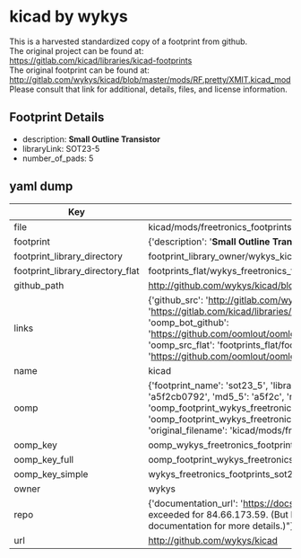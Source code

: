 # kicad by wykys  
This is a harvested standardized copy of a footprint from github.  
The original project can be found at:  
https://gitlab.com/kicad/libraries/kicad-footprints  
The original footprint can be found at:
http://gitlab.com/wykys/kicad/blob/master/mods/RF.pretty/XMIT.kicad_mod
Please consult that link for additional, details, files, and license information.  
## Footprint Details
* description: <b>Small Outline Transistor</b>  
* libraryLink: SOT23-5  
* number_of_pads: 5  
## yaml dump  
| Key | Value |  
| --- | --- |  
| file | kicad/mods/freetronics_footprints.pretty/SOT23-5.kicad_mod |  
| footprint | {'description': '<b>Small Outline Transistor</b>', 'libraryLink': 'SOT23-5', 'number_of_pads': 5} |  
| footprint_library_directory | footprint_library_owner/wykys_kicad |  
| footprint_library_directory_flat | footprints_flat/wykys_freetronics_footprints_sot23_5/working |  
| github_path | http://github.com/wykys/kicad/blob/master/mods/freetronics_footprints.pretty/SOT23-5.kicad_mod |  
| links | {'github_src': 'http://gitlab.com/wykys/kicad/blob/master/mods/RF.pretty/XMIT.kicad_mod', 'github_src_repo': 'https://gitlab.com/kicad/libraries/kicad-footprints', 'oomp_bot': 'footprints/wykys_freetronics_footprints_sot23_5/working', 'oomp_bot_github': 'https://github.com/oomlout/oomlout_oomp_footprint_bot/tree/main/footprints/wykys_freetronics_footprints_sot23_5/working', 'oomp_src_flat': 'footprints_flat/footprints_flat/wykys_freetronics_footprints_sot23_5/working', 'oomp_src_flat_github': 'https://github.com/oomlout/oomlout_oomp_footprint_src/tree/main/footprints_flat/wykys_freetronics_footprints_sot23_5/working'} |  
| name | kicad |  
| oomp | {'footprint_name': 'sot23_5', 'library_name': 'freetronics_footprints', 'md5': 'a5f2cb0792d8bf5c7b35a35f805b00e3', 'md5_10': 'a5f2cb0792', 'md5_5': 'a5f2c', 'md5_6': 'a5f2cb', 'oomp_key': 'oomp_wykys_freetronics_footprints_sot23_5', 'oomp_key_extra': 'oomp_footprint_wykys_freetronics_footprints_sot23_5', 'oomp_key_full': 'oomp_footprint_wykys_freetronics_footprints_sot23_5_a5f2cb', 'oomp_key_simple': 'wykys_freetronics_footprints_sot23_5', 'original_filename': 'kicad/mods/freetronics_footprints.pretty/SOT23-5.kicad_mod', 'owner_name': 'wykys'} |  
| oomp_key | oomp_wykys_freetronics_footprints_sot23_5 |  
| oomp_key_full | oomp_footprint_wykys_freetronics_footprints_sot23_5 |  
| oomp_key_simple | wykys_freetronics_footprints_sot23_5 |  
| owner | wykys |  
| repo | {'documentation_url': 'https://docs.github.com/rest/overview/resources-in-the-rest-api#rate-limiting', 'message': "API rate limit exceeded for 84.66.173.59. (But here's the good news: Authenticated requests get a higher rate limit. Check out the documentation for more details.)"} |  
| url | http://github.com/wykys/kicad |  

